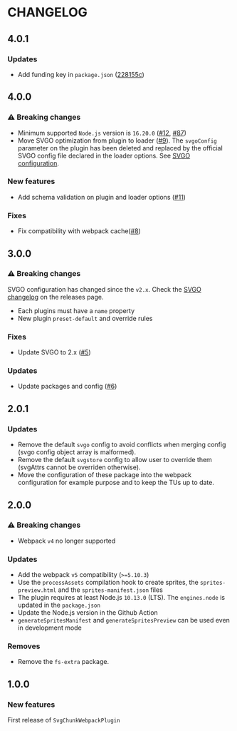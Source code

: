 # CHANGELOG

## 4.0.1

### Updates

- Add funding key in `package.json` ([228155c](https://github.com/yoriiis/svg-chunk-webpack-plugin/commit/228155cd1dadd1592fb63b1e7e6085f63798c53b))

## 4.0.0

### ⚠️ Breaking changes

- Minimum supported `Node.js` version is `16.20.0` ([#12](https://github.com/yoriiis/svg-chunk-webpack-plugin/pull/12), [#87](https://github.com/yoriiis/svg-chunk-webpack-plugin/pull/87))
- Move SVGO optimization from plugin to loader ([#9](https://github.com/yoriiis/svg-chunk-webpack-plugin/pull/9)). The `svgoConfig` parameter on the plugin has been deleted and replaced by the official SVGO config file declared in the loader options. See [SVGO configuration](https://github.com/yoriiis/svg-chunk-webpack-plugin#loader).

### New features

- Add schema validation on plugin and loader options ([#11](https://github.com/yoriiis/svg-chunk-webpack-plugin/pull/11))

### Fixes

- Fix compatibility with webpack cache([#8](https://github.com/yoriiis/svg-chunk-webpack-plugin/pull/8))

## 3.0.0

### ⚠️ Breaking changes

SVGO configuration has changed since the `v2.x`. Check the [SVGO changelog](https://github.com/svg/svgo/releases) on the releases page.

- Each plugins must have a `name` property
- New plugin `preset-default` and override rules

### Fixes

- Update SVGO to 2.x ([#5](https://github.com/yoriiis/svg-chunk-webpack-plugin/pull/5))

### Updates

- Update packages and config ([#6](https://github.com/yoriiis/svg-chunk-webpack-plugin/pull/6))

## 2.0.1

### Updates

- Remove the default `svgo` config to avoid conflicts when merging config (svgo config object array is malformed).
- Remove the default `svgstore` config to allow user to override them (svgAttrs cannot be overriden otherwise).
- Move the configuration of these package into the webpack configuration for example purpose and to keep the TUs up to date.

## 2.0.0

### ⚠ Breaking changes

- Webpack `v4` no longer supported

### Updates

- Add the webpack `v5` compatibility (`>=5.10.3`)
- Use the `processAssets` compilation hook to create sprites, the `sprites-preview.html` and the `sprites-manifest.json` files
- The plugin requires at least Node.js `10.13.0` (LTS). The `engines.node` is updated in the `package.json`
- Update the Node.js version in the Github Action
- `generateSpritesManifest` and `generateSpritesPreview` can be used even in development mode

### Removes

- Remove the `fs-extra` package.

## 1.0.0

### New features

First release of `SvgChunkWebpackPlugin`
